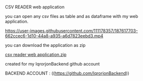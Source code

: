 CSV READER web application

you can open any csv files as table and as dataframe with my web application.

https://user-images.githubusercontent.com/111178357/187617703-662ccec6-1d10-44a8-a935-a6d7823eebd3.mp4


you can download the application as zip

[csv reader web application.zip](https://github.com/IqrorjonCoder/csv-reader/files/9459611/csv.reader.web.application.zip)


created for my IqrorjonBackend github account

BACKEND ACCOUNT : ((https://github.com/IqrorjonBackend))

